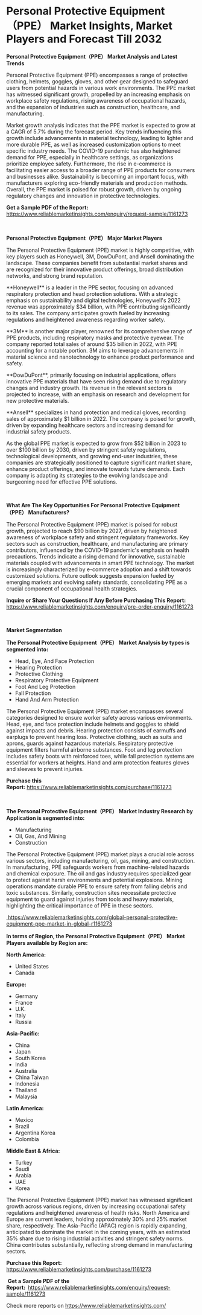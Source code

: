 <p><h1>Personal Protective Equipment（PPE） Market Insights, Market Players and Forecast Till 2032</h1></p><p><strong>Personal Protective Equipment（PPE） Market Analysis and Latest Trends</strong></p>
<p><p>Personal Protective Equipment (PPE) encompasses a range of protective clothing, helmets, goggles, gloves, and other gear designed to safeguard users from potential hazards in various work environments. The PPE market has witnessed significant growth, propelled by an increasing emphasis on workplace safety regulations, rising awareness of occupational hazards, and the expansion of industries such as construction, healthcare, and manufacturing.</p><p>Market growth analysis indicates that the PPE market is expected to grow at a CAGR of 5.7% during the forecast period. Key trends influencing this growth include advancements in material technology, leading to lighter and more durable PPE, as well as increased customization options to meet specific industry needs. The COVID-19 pandemic has also heightened demand for PPE, especially in healthcare settings, as organizations prioritize employee safety. Furthermore, the rise in e-commerce is facilitating easier access to a broader range of PPE products for consumers and businesses alike. Sustainability is becoming an important focus, with manufacturers exploring eco-friendly materials and production methods. Overall, the PPE market is poised for robust growth, driven by ongoing regulatory changes and innovation in protective technologies.</p></p>
<p><strong>Get a Sample PDF of the Report:&nbsp;</strong> <a href="https://www.reliablemarketinsights.com/enquiry/request-sample/1161273?utm_campaign=2531&utm_medium=2&utm_source=Github&utm_content=ia&utm_term=22032025&utm_id=personal-protective-equipmentppe">https://www.reliablemarketinsights.com/enquiry/request-sample/1161273</a></p>
<p>&nbsp;</p>
<p><strong>Personal Protective Equipment（PPE） Major Market Players</strong></p>
<p><p>The Personal Protective Equipment (PPE) market is highly competitive, with key players such as Honeywell, 3M, DowDuPont, and Ansell dominating the landscape. These companies benefit from substantial market shares and are recognized for their innovative product offerings, broad distribution networks, and strong brand reputation.</p><p>**Honeywell** is a leader in the PPE sector, focusing on advanced respiratory protection and head protection solutions. With a strategic emphasis on sustainability and digital technologies, Honeywell's 2022 revenue was approximately $34 billion, with PPE contributing significantly to its sales. The company anticipates growth fueled by increasing regulations and heightened awareness regarding worker safety.</p><p>**3M** is another major player, renowned for its comprehensive range of PPE products, including respiratory masks and protective eyewear. The company reported total sales of around $35 billion in 2022, with PPE accounting for a notable portion. 3M aims to leverage advancements in material science and nanotechnology to enhance product performance and safety.</p><p>**DowDuPont**, primarily focusing on industrial applications, offers innovative PPE materials that have seen rising demand due to regulatory changes and industry growth. Its revenue in the relevant sectors is projected to increase, with an emphasis on research and development for new protective materials.</p><p>**Ansell** specializes in hand protection and medical gloves, recording sales of approximately $1 billion in 2022. The company is poised for growth, driven by expanding healthcare sectors and increasing demand for industrial safety products.</p><p>As the global PPE market is expected to grow from $52 billion in 2023 to over $100 billion by 2030, driven by stringent safety regulations, technological developments, and growing end-user industries, these companies are strategically positioned to capture significant market share, enhance product offerings, and innovate towards future demands. Each company is adapting its strategies to the evolving landscape and burgeoning need for effective PPE solutions.</p></p>
<p>&nbsp;</p>
<p><strong>What Are The Key Opportunities For Personal Protective Equipment（PPE） Manufacturers?</strong></p>
<p><p>The Personal Protective Equipment (PPE) market is poised for robust growth, projected to reach $90 billion by 2027, driven by heightened awareness of workplace safety and stringent regulatory frameworks. Key sectors such as construction, healthcare, and manufacturing are primary contributors, influenced by the COVID-19 pandemic's emphasis on health precautions. Trends indicate a rising demand for innovative, sustainable materials coupled with advancements in smart PPE technology. The market is increasingly characterized by e-commerce adoption and a shift towards customized solutions. Future outlook suggests expansion fueled by emerging markets and evolving safety standards, consolidating PPE as a crucial component of occupational health strategies.</p></p>
<p><strong>Inquire or Share Your Questions If Any Before Purchasing This Report:</strong> <a href="https://www.reliablemarketinsights.com/enquiry/pre-order-enquiry/1161273?utm_campaign=2531&utm_medium=2&utm_source=Github&utm_content=ia&utm_term=22032025&utm_id=personal-protective-equipmentppe">https://www.reliablemarketinsights.com/enquiry/pre-order-enquiry/1161273</a></p>
<p>&nbsp;</p>
<p><strong>Market Segmentation</strong></p>
<p><strong>The Personal Protective Equipment（PPE） Market Analysis by types is segmented into:</strong></p>
<p><ul><li>Head, Eye, And Face Protection</li><li>Hearing Protection</li><li>Protective Clothing</li><li>Respiratory Protective Equipment</li><li>Foot And Leg Protection</li><li>Fall Protection</li><li>Hand And Arm Protection</li></ul></p>
<p><p>The Personal Protective Equipment (PPE) market encompasses several categories designed to ensure worker safety across various environments. Head, eye, and face protection include helmets and goggles to shield against impacts and debris. Hearing protection consists of earmuffs and earplugs to prevent hearing loss. Protective clothing, such as suits and aprons, guards against hazardous materials. Respiratory protective equipment filters harmful airborne substances. Foot and leg protection includes safety boots with reinforced toes, while fall protection systems are essential for workers at heights. Hand and arm protection features gloves and sleeves to prevent injuries.</p></p>
<p><strong>Purchase this Report:&nbsp;</strong><a href="https://www.reliablemarketinsights.com/purchase/1161273?utm_campaign=2531&utm_medium=2&utm_source=Github&utm_content=ia&utm_term=22032025&utm_id=personal-protective-equipmentppe">https://www.reliablemarketinsights.com/purchase/1161273</a></p>
<p>&nbsp;</p>
<p><strong>The Personal Protective Equipment（PPE） Market Industry Research by Application is segmented into:</strong></p>
<p><ul><li>Manufacturing</li><li>Oil, Gas, And Mining</li><li>Construction</li></ul></p>
<p><p>The Personal Protective Equipment (PPE) market plays a crucial role across various sectors, including manufacturing, oil, gas, mining, and construction. In manufacturing, PPE safeguards workers from machine-related hazards and chemical exposure. The oil and gas industry requires specialized gear to protect against harsh environments and potential explosions. Mining operations mandate durable PPE to ensure safety from falling debris and toxic substances. Similarly, construction sites necessitate protective equipment to guard against injuries from tools and heavy materials, highlighting the critical importance of PPE in these sectors.</p></p>
<p><a href="https://www.reliablemarketinsights.com/global-personal-protective-equipment-ppe-market-in-global-r1161273?utm_campaign=2531&utm_medium=2&utm_source=Github&utm_content=ia&utm_term=22032025&utm_id=personal-protective-equipmentppe">&nbsp;https://www.reliablemarketinsights.com/global-personal-protective-equipment-ppe-market-in-global-r1161273</a></p>
<p><strong>In terms of Region, the Personal Protective Equipment（PPE） Market Players available by Region are:</strong></p>
<p>
    <p> <strong> North America: </strong>
        <ul>
            <li>United States</li>
            <li>Canada</li>
        </ul>
        </p> 
    <p> <strong> Europe: </strong>
        <ul>
            <li>Germany</li>
            <li>France</li>
            <li>U.K.</li>
            <li>Italy</li>
            <li>Russia</li>
        </ul>
        </p> 
    <p> <strong> Asia-Pacific: </strong>
        <ul>
            <li>China</li>
            <li>Japan</li>
            <li>South Korea</li>
            <li>India</li>
            <li>Australia</li>
            <li>China Taiwan</li>
            <li>Indonesia</li>
            <li>Thailand</li>
            <li>Malaysia</li>
        </ul>
        </p> 
    <p> <strong> Latin America: </strong>
        <ul>
            <li>Mexico</li>
            <li>Brazil</li>
            <li>Argentina Korea</li>
            <li>Colombia</li>
        </ul>
        </p> 
    <p> <strong> Middle East & Africa: </strong>
        <ul>
            <li>Turkey</li>
            <li>Saudi</li>
            <li>Arabia</li>
            <li>UAE</li>
            <li>Korea</li>
        </ul>
    </p>
    </p>
<p><p>The Personal Protective Equipment (PPE) market has witnessed significant growth across various regions, driven by increasing occupational safety regulations and heightened awareness of health risks. North America and Europe are current leaders, holding approximately 30% and 25% market share, respectively. The Asia-Pacific (APAC) region is rapidly expanding, anticipated to dominate the market in the coming years, with an estimated 35% share due to rising industrial activities and stringent safety norms. China contributes substantially, reflecting strong demand in manufacturing sectors.</p></p>
<p><strong>Purchase this Report: </strong><a href="https://www.reliablemarketinsights.com/purchase/1161273?utm_campaign=2531&utm_medium=2&utm_source=Github&utm_content=ia&utm_term=22032025&utm_id=personal-protective-equipmentppe">https://www.reliablemarketinsights.com/purchase/1161273</a></p>
<p>&nbsp;<strong>Get a Sample PDF of the Report:&nbsp;&nbsp;</strong><a href="https://www.reliablemarketinsights.com/enquiry/request-sample/1161273?utm_campaign=2531&utm_medium=2&utm_source=Github&utm_content=ia&utm_term=22032025&utm_id=personal-protective-equipmentppe">https://www.reliablemarketinsights.com/enquiry/request-sample/1161273</a></p>
<p><strong></strong></p>
<p>Check more reports on <a href="https://www.reliablemarketinsights.com/?utm_campaign=2531&utm_medium=2&utm_source=Github&utm_content=ia&utm_term=22032025&utm_id=personal-protective-equipmentppe">https://www.reliablemarketinsights.com/</a></p>